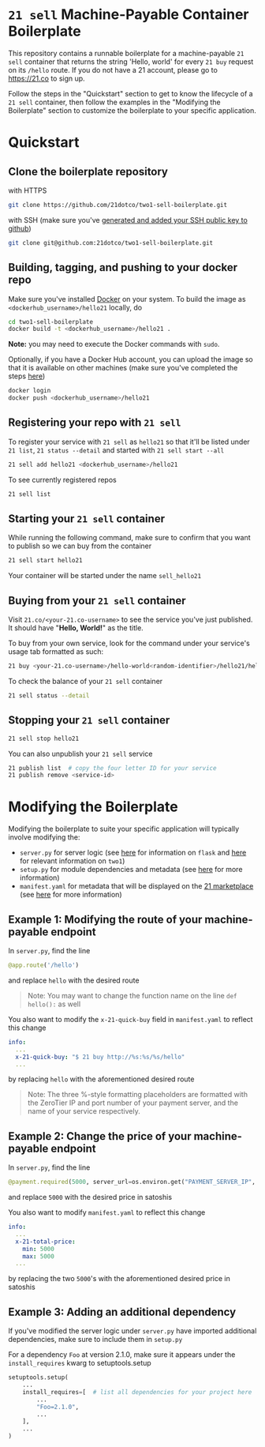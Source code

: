 # `21 sell` Machine-Payable Container Boilerplate

This repository contains a runnable boilerplate for a machine-payable `21 sell` container that returns the string 'Hello, world' for every `21 buy` request on its `/hello` route. If you do not have a 21 account, please go to https://21.co to sign up.

Follow the steps in the "Quickstart" section to get to know the lifecycle of a `21 sell` container, then follow the examples in the "Modifying the Boilerplate" section to customize the boilerplate to your specific application.

# Quickstart

## Clone the boilerplate repository

with HTTPS

```sh
git clone https://github.com/21dotco/two1-sell-boilerplate.git
```

with SSH (make sure you've [generated and added your SSH public key to github](https://help.github.com/articles/generating-an-ssh-key/))

```sh
git clone git@github.com:21dotco/two1-sell-boilerplate.git
```

## Building, tagging, and pushing to your docker repo

Make sure you've installed [Docker](https://www.docker.com/products/docker) on your system. To build the image as `<dockerhub_username>/hello21` locally, do

```sh
cd two1-sell-boilerplate
docker build -t <dockerhub_username>/hello21 .
```

**Note:** you may need to execute the Docker commands with `sudo`.

Optionally, if you have a Docker Hub account, you can upload the image so that it is available on other machines (make sure you've completed the steps [here](https://docs.docker.com/docker-hub/accounts/))

```sh
docker login
docker push <dockerhub_username>/hello21
```

## Registering your repo with `21 sell`

To register your service with `21 sell` as `hello21` so that it'll be listed under `21 list`, `21 status --detail` and started with `21 sell start --all`

```sh
21 sell add hello21 <dockerhub_username>/hello21
```

To see currently registered repos

```sh
21 sell list
```

## Starting your `21 sell` container

While running the following command, make sure to confirm that you want to publish so we can buy from the container

```sh
21 sell start hello21
```
Your container will be started under the name `sell_hello21`

## Buying from your `21 sell` container

Visit `21.co/<your-21.co-username>` to see the service you've just published. It should have "**Hello, World!**" as the title.

To buy from your own service, look for the command under your service's usage tab formatted as such:

```sh
21 buy <your-21.co-username>/hello-world<random-identifier>/hello21/hello
```

To check the balance of your `21 sell` container

```sh
21 sell status --detail
```

## Stopping your `21 sell` container

```sh
21 sell stop hello21
```

You can also unpublish your `21 sell` service

```sh
21 publish list  # copy the four letter ID for your service
21 publish remove <service-id>
```


# Modifying the Boilerplate

Modifying the boilerplate to suite your specific application will typically involve modifying the:

- `server.py` for server logic (see [here](http://flask.pocoo.org/) for information on `flask` and [here](https://21.co/learn/intro-to-21/#create-your-first-bitcoin-payable-api) for relevant information on `two1`)
- `setup.py` for module dependencies and metadata (see [here](https://docs.python.org/3.5/distutils/setupscript.html) for more information)
- `manifest.yaml` for metadata that will be displayed on the [21 marketplace](mkt.21.co) (see [here](21.co/learn/21-app-manifest) for more information)

## Example 1: Modifying the route of your machine-payable endpoint

In `server.py`, find the line

```python
@app.route('/hello')
```

and replace `hello` with the desired route

> Note: You may want to change the function name on the line `def hello():` as well

You also want to modify the `x-21-quick-buy` field in `manifest.yaml` to reflect this change

```yaml
info:
  ...
  x-21-quick-buy: "$ 21 buy http://%s:%s/%s/hello"
  ...
```

by replacing `hello` with the aforementioned desired route

> Note: The three %-style formatting placeholders are formatted with the ZeroTier IP and port number of your payment server, and the name of your service respectively.

## Example 2: Change the price of your machine-payable endpoint

In `server.py`, find the line

```python
@payment.required(5000, server_url=os.environ.get("PAYMENT_SERVER_IP", None))
```

and replace `5000` with the desired price in satoshis

You also want to modify `manifest.yaml` to reflect this change

```yaml
info:
  ...
  x-21-total-price:
    min: 5000
    max: 5000
  ...
```

by replacing the two `5000`'s with the aforementioned desired price in satoshis

## Example 3: Adding an additional dependency

If you've modified the server logic under `server.py` have imported additional dependencies, make sure to include them in `setup.py`

For a dependency `Foo` at version 2.1.0, make sure it appears under the `install_requires` kwarg to setuptools.setup

```python
setuptools.setup(
	...
    install_requires=[  # list all dependencies for your project here
        ...
        "Foo=2.1.0",
        ...
    ],
    ...
)
```
